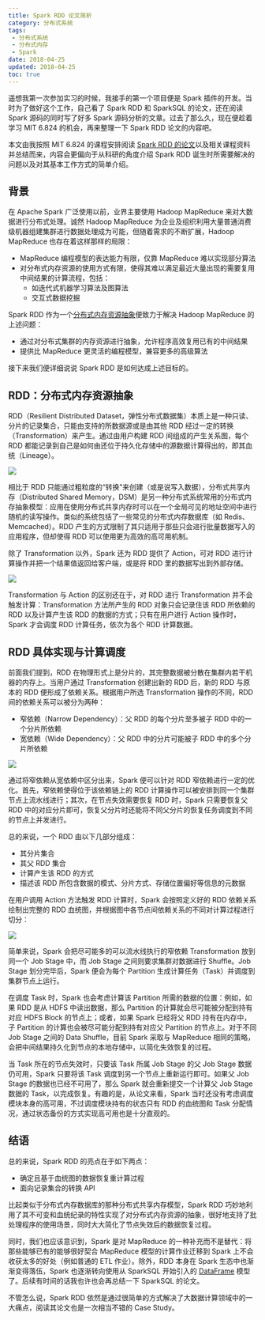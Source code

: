 ```yaml
---
title: Spark RDD 论文简析
category: 分布式系统
tags:
 - 分布式系统
 - 分布式内存
 - Spark
date: 2018-04-25
updated: 2018-04-25
toc: true
---
```


遥想我第一次参加实习的时候，我接手的第一个项目便是 Spark 插件的开发。当时为了做好这个工作，自己看了 Spark RDD 和 SparkSQL 的论文，还在阅读 Spark 源码的同时写了好多 Spark 源码分析的文章。过去了那么久，现在便趁着学习 MIT 6.824 的机会，再来整理一下 Spark RDD 论文的内容吧。

本文由我按照 MIT 6.824 的课程安排阅读 [Spark RDD 的论文](http://nil.csail.mit.edu/6.824/2018/papers/zaharia-spark.pdf)以及相关课程资料并总结而来，内容会更偏向于从科研的角度介绍 Spark RDD 诞生时所需要解决的问题以及对其基本工作方式的简单介绍。

<!-- more -->

## 背景

在 Apache Spark 广泛使用以前，业界主要使用 Hadoop MapReduce 来对大数据进行分布式处理。诚然 Hadoop MapReduce 为企业及组织利用大量普通消费级机器组建集群进行数据处理成为可能，但随着需求的不断扩展，Hadoop MapReduce 也存在着这样那样的局限：

- MapReduce 编程模型的表达能力有限，仅靠 MapReduce 难以实现部分算法
- 对分布式内存资源的使用方式有限，使得其难以满足最近大量出现的需要复用中间结果的计算流程，包括：
  - 如迭代式机器学习算法及图算法
  - 交互式数据挖掘

Spark RDD 作为一个<u>分布式内存资源抽象</u>便致力于解决 Hadoop MapReduce 的上述问题：

- 通过对分布式集群的内存资源进行抽象，允许程序高效复用已有的中间结果
- 提供比 MapReduce 更灵活的编程模型，兼容更多的高级算法

接下来我们便详细说说 Spark RDD 是如何达成上述目标的。

## RDD：分布式内存资源抽象

RDD（Resilient Distributed Dataset，弹性分布式数据集）本质上是一种只读、分片的记录集合，只能由支持的所数据源或是由其他 RDD 经过一定的转换（Transformation）来产生。通过由用户构建 RDD 间组成的产生关系图，每个 RDD 都能记录到自己是如何由还位于持久化存储中的源数据计算得出的，即其血统（Lineage）。

![](/img/spark-rdd/lineage.jpg)

相比于 RDD 只能通过粗粒度的“转换”来创建（或是说写入数据），分布式共享内存（Distributed Shared Memory，DSM）是另一种分布式系统常用的分布式内存抽象模型：应用在使用分布式共享内存时可以在一个全局可见的地址空间中进行随机的读写操作。类似的系统包括了一些常见的分布式内存数据库（如 Redis、Memcached）。RDD 产生的方式限制了其只适用于那些只会进行批量数据写入的应用程序，但却使得 RDD 可以使用更为高效的高可用机制。

除了 Transformation 以外，Spark 还为 RDD 提供了 Action，可对 RDD 进行计算操作并把一个结果值返回给客户端，或是将 RDD 里的数据写出到外部存储。

![](/img/spark-rdd/actions.jpg)

Transformation 与 Action 的区别还在于，对 RDD 进行 Transformation 并不会触发计算：Transformation 方法所产生的 RDD 对象只会记录住该 RDD 所依赖的 RDD 以及计算产生该 RDD 的数据的方式；只有在用户进行 Action 操作时，Spark 才会调度 RDD 计算任务，依次为各个 RDD 计算数据。

## RDD 具体实现与计算调度

前面我们提到，RDD 在物理形式上是分片的，其完整数据被分散在集群内若干机器的内存上。当用户通过 Transformation 创建出新的 RDD 后，新的 RDD 与原本的 RDD 便形成了依赖关系。根据用户所选 Transformation 操作的不同，RDD 间的依赖关系可以被分为两种：

- 窄依赖（Narrow Dependency）：父 RDD 的每个分片至多被子 RDD 中的一个分片所依赖
- 宽依赖（Wide Dependency）：父 RDD 中的分片可能被子 RDD 中的多个分片所依赖

![](/img/spark-rdd/dependency.jpg)

通过将窄依赖从宽依赖中区分出来，Spark 便可以针对 RDD 窄依赖进行一定的优化。首先，窄依赖使得位于该依赖链上的 RDD 计算操作可以被安排到同一个集群节点上流水线进行；其次，在节点失效需要恢复 RDD 时，Spark 只需要恢复父 RDD 中的对应分片即可，恢复父分片时还能将不同父分片的恢复任务调度到不同的节点上并发进行。

总的来说，一个 RDD 由以下几部分组成：

- 其分片集合
- 其父 RDD 集合
- 计算产生该 RDD 的方式
- 描述该 RDD 所包含数据的模式、分片方式、存储位置偏好等信息的元数据

在用户调用 Action 方法触发 RDD 计算时，Spark 会按照定义好的 RDD 依赖关系绘制出完整的 RDD 血统图，并根据图中各节点间依赖关系的不同对计算过程进行切分：

![](/img/spark-rdd/stage.jpg)

简单来说，Spark 会把尽可能多的可以流水线执行的窄依赖 Transformation 放到同一个 Job Stage 中，而 Job Stage 之间则要求集群对数据进行 Shuffle。Job Stage 划分完毕后，Spark 便会为每个 Partition 生成计算任务（Task）并调度到集群节点上运行。

在调度 Task 时，Spark 也会考虑计算该 Partition 所需的数据的位置：例如，如果 RDD 是从 HDFS 中读出数据，那么 Partition 的计算就会尽可能被分配到持有对应 HDFS Block 的节点上；或者，如果 Spark 已经将父 RDD 持有在内存中，子 Partition 的计算也会被尽可能分配到持有对应父 Partition 的节点上。对于不同 Job Stage 之间的 Data Shuffle，目前 Spark 采取与 MapReduce 相同的策略，会把中间结果持久化到节点的本地存储中，以简化失效恢复的过程。

当 Task 所在的节点失效时，只要该 Task 所属 Job Stage 的父 Job Stage 数据仍可用，Spark 只要将该 Task 调度到另一个节点上重新运行即可。如果父 Job Stage 的数据也已经不可用了，那么 Spark 就会重新提交一个计算父 Job Stage 数据的 Task，以完成恢复。有趣的是，从论文来看，Spark 当时还没有考虑调度模块本身的高可用，不过调度模块持有的状态只有 RDD 的血统图和 Task 分配情况，通过状态备份的方式实现高可用也是十分直观的。

## 结语

总的来说，Spark RDD 的亮点在于如下两点：

- 确定且基于血统图的数据恢复重计算过程
- 面向记录集合的转换 API

比起类似于分布式内存数据库的那种分布式共享内存模型，Spark RDD 巧妙地利用了其不可变和血统纪录的特性实现了对分布式内存资源的抽象，很好地支持了批处理程序的使用场景，同时大大简化了节点失效后的数据恢复过程。

同时，我们也应该意识到，Spark 是对 MapReduce 的一种补充而不是替代：将那些能够已有的能够很好契合 MapReduce 模型的计算作业迁移到 Spark 上不会收获太多的好处（例如普通的 ETL 作业）。除外，RDD 本身在 Spark 生态中也渐渐变得落伍，Spark 也逐渐转向使用从 SparkSQL 开始引入的 [DataFrame](https://spark.apache.org/docs/latest/sql-programming-guide.html#datasets-and-dataframes) 模型了。后续有时间的话我也许也会再总结一下 SparkSQL 的论文。

不管怎么说，Spark RDD 依然是通过很简单的方式解决了大数据计算领域中的一大痛点，阅读其论文也是一次相当不错的 Case Study。

